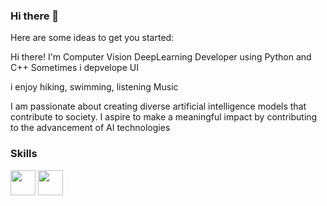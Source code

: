 ### Hi there 👋


Here are some ideas to get you started:

Hi there! I'm Computer Vision DeepLearning Developer using Python and C++
Sometimes i depvelope UI

i enjoy hiking, swimming, listening Music

I am passionate about creating diverse artificial intelligence models that contribute to society. 
I aspire to make a meaningful impact by contributing to the advancement of AI technologies



### Skills

<img src="https://simpleicons.org/icons/python.svg" width="40" height="40">
<img src="https://simpleicons.org/icons/pytorch.svg" width="40" height="40">


